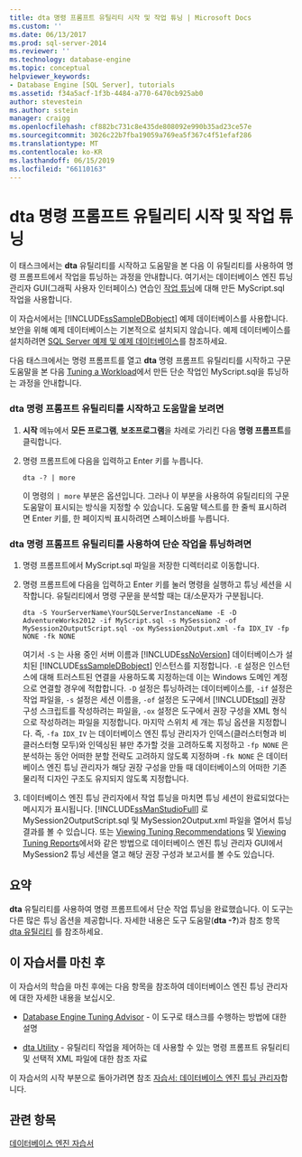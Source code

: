 ```yaml
---
title: dta 명령 프롬프트 유틸리티 시작 및 작업 튜닝 | Microsoft Docs
ms.custom: ''
ms.date: 06/13/2017
ms.prod: sql-server-2014
ms.reviewer: ''
ms.technology: database-engine
ms.topic: conceptual
helpviewer_keywords:
- Database Engine [SQL Server], tutorials
ms.assetid: f34a5acf-1f3b-4484-a770-6470cb925ab0
author: stevestein
ms.author: sstein
manager: craigg
ms.openlocfilehash: cf882bc731c8e435de808092e990b35ad23ce57e
ms.sourcegitcommit: 3026c22b7fba19059a769ea5f367c4f51efaf286
ms.translationtype: MT
ms.contentlocale: ko-KR
ms.lasthandoff: 06/15/2019
ms.locfileid: "66110163"
---
```

# <a name="starting-the-dta-command-prompt-utility-and-tuning-a-workload"></a>dta 명령 프롬프트 유틸리티 시작 및 작업 튜닝
  이 태스크에서는 **dta** 유틸리티를 시작하고 도움말을 본 다음 이 유틸리티를 사용하여 명령 프롬프트에서 작업을 튜닝하는 과정을 안내합니다. 여기서는 데이터베이스 엔진 튜닝 관리자 GUI(그래픽 사용자 인터페이스) 연습인 [작업 튜닝](lesson-1-1-tuning-a-workload.md)에 대해 만든 MyScript.sql 작업을 사용합니다.  
  
 이 자습서에서는 [!INCLUDE[ssSampleDBobject](../../includes/sssampledbobject-md.md)] 예제 데이터베이스를 사용합니다. 보안을 위해 예제 데이터베이스는 기본적으로 설치되지 않습니다. 예제 데이터베이스를 설치하려면 [SQL Server 예제 및 예제 데이터베이스](http://sqlserversamples.codeplex.com)를 참조하세요.  
  
 다음 태스크에서는 명령 프롬프트를 열고 **dta** 명령 프롬프트 유틸리티를 시작하고 구문 도움말을 본 다음 [Tuning a Workload](lesson-1-1-tuning-a-workload.md)에서 만든 단순 작업인 MyScript.sql을 튜닝하는 과정을 안내합니다.  
  
### <a name="to-start-the-dta-command-prompt-utility-and-view-help"></a>dta 명령 프롬프트 유틸리티를 시작하고 도움말을 보려면  
  
1.  **시작** 메뉴에서 **모든 프로그램**, **보조프로그램**을 차례로 가리킨 다음 **명령 프롬프트**를 클릭합니다.  
  
2.  명령 프롬프트에 다음을 입력하고 Enter 키를 누릅니다.  
  
    ```  
    dta -? | more  
    ```  
  
     이 명령의 `| more` 부분은 옵션입니다. 그러나 이 부분을 사용하여 유틸리티의 구문 도움말이 표시되는 방식을 지정할 수 있습니다. 도움말 텍스트를 한 줄씩 표시하려면 Enter 키를, 한 페이지씩 표시하려면 스페이스바를 누릅니다.  
  
### <a name="to-tune-a-simple-workload-by-using-the-dta-command-prompt-utility"></a>dta 명령 프롬프트 유틸리티를 사용하여 단순 작업을 튜닝하려면  
  
1.  명령 프롬프트에서 MyScript.sql 파일을 저장한 디렉터리로 이동합니다.  
  
2.  명령 프롬프트에 다음을 입력하고 Enter 키를 눌러 명령을 실행하고 튜닝 세션을 시작합니다. 유틸리티에서 명령 구문을 분석할 때는 대/소문자가 구분됩니다.  
  
    ```  
    dta -S YourServerName\YourSQLServerInstanceName -E -D AdventureWorks2012 -if MyScript.sql -s MySession2 -of MySession2OutputScript.sql -ox MySession2Output.xml -fa IDX_IV -fp NONE -fk NONE  
    ```  
  
     여기서 `-S` 는 사용 중인 서버 이름과 [!INCLUDE[ssNoVersion](../../includes/ssnoversion-md.md)] 데이터베이스가 설치된 [!INCLUDE[ssSampleDBobject](../../includes/sssampledbobject-md.md)] 인스턴스를 지정합니다. `-E` 설정은 인스턴스에 대해 트러스트된 연결을 사용하도록 지정하는데 이는 Windows 도메인 계정으로 연결할 경우에 적합합니다. `-D` 설정은 튜닝하려는 데이터베이스를, `-if` 설정은 작업 파일을, `-s` 설정은 세션 이름을, `-of` 설정은 도구에서 [!INCLUDE[tsql](../../includes/tsql-md.md)] 권장 구성 스크립트를 작성하려는 파일을, `-ox` 설정은 도구에서 권장 구성을 XML 형식으로 작성하려는 파일을 지정합니다. 마지막 스위치 세 개는 튜닝 옵션을 지정합니다. 즉, `-fa IDX_IV` 는 데이터베이스 엔진 튜닝 관리자가 인덱스(클러스터형과 비클러스터형 모두)와 인덱싱된 뷰만 추가할 것을 고려하도록 지정하고 `-fp NONE` 은 분석하는 동안 어떠한 분할 전략도 고려하지 않도록 지정하며 `-fk NONE` 은 데이터베이스 엔진 튜닝 관리자가 해당 권장 구성을 만들 때 데이터베이스의 어떠한 기존 물리적 디자인 구조도 유지되지 않도록 지정합니다.  
  
3.  데이터베이스 엔진 튜닝 관리자에서 작업 튜닝을 마치면 튜닝 세션이 완료되었다는 메시지가 표시됩니다. [!INCLUDE[ssManStudioFull](../../includes/ssmanstudiofull-md.md)] 로 MySession2OutputScript.sql 및 MySession2Output.xml 파일을 열어서 튜닝 결과를 볼 수 있습니다. 또는 [Viewing Tuning Recommendations](lesson-1-2-viewing-tuning-recommendations.md) 및 [Viewing Tuning Reports](lesson-1-3-viewing-tuning-reports.md)에서와 같은 방법으로 데이터베이스 엔진 튜닝 관리자 GUI에서 MySession2 튜닝 세션을 열고 해당 권장 구성과 보고서를 볼 수도 있습니다.  
  
## <a name="summary"></a>요약  
 **dta** 유틸리티를 사용하여 명령 프롬프트에서 단순 작업 튜닝을 완료했습니다. 이 도구는 다른 많은 튜닝 옵션을 제공합니다. 자세한 내용은 도구 도움말(**dta -?**)과 참조 항목 [dta 유틸리티](dta-utility.md) 를 참조하세요.  
  
## <a name="after-you-finish-this-tutorial"></a>이 자습서를 마친 후  
 이 자습서의 학습을 마친 후에는 다음 항목을 참조하여 데이터베이스 엔진 튜닝 관리자에 대한 자세한 내용을 보십시오.  
  
-   [Database Engine Tuning Advisor](../../relational-databases/performance/database-engine-tuning-advisor.md) - 이 도구로 태스크를 수행하는 방법에 대한 설명  
  
-   [dta Utility](dta-utility.md) - 유틸리티 작업을 제어하는 데 사용할 수 있는 명령 프롬프트 유틸리티 및 선택적 XML 파일에 대한 참조 자료  
  
 이 자습서의 시작 부분으로 돌아가려면 참조 [자습서: 데이터베이스 엔진 튜닝 관리자](tutorial-database-engine-tuning-advisor.md)합니다.  
  
## <a name="see-also"></a>관련 항목  
 [데이터베이스 엔진 자습서](../../relational-databases/database-engine-tutorials.md)  
  
  

